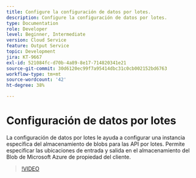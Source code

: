 ```yaml
---
title: Configure la configuración de datos por lotes.
description: Configure la configuración de datos por lotes.
type: Documentation
role: Developer
level: Beginner, Intermediate
version: Cloud Service
feature: Output Service
topic: Development
jira: KT-9667
exl-id: 521084fc-d70b-4a89-8e17-714820341e21
source-git-commit: 30d6120ec99f7a95414dbc31c0cb002152bd6763
workflow-type: tm+mt
source-wordcount: '42'
ht-degree: 38%

---
```


# Configuración de datos por lotes

La configuración de datos por lotes le ayuda a configurar una instancia específica del almacenamiento de blobs para las API por lotes. Permite especificar las ubicaciones de entrada y salida en el almacenamiento del Blob de Microsoft Azure de propiedad del cliente.

>[!VIDEO](https://video.tv.adobe.com/v/340128?quality=12&learn=on)
